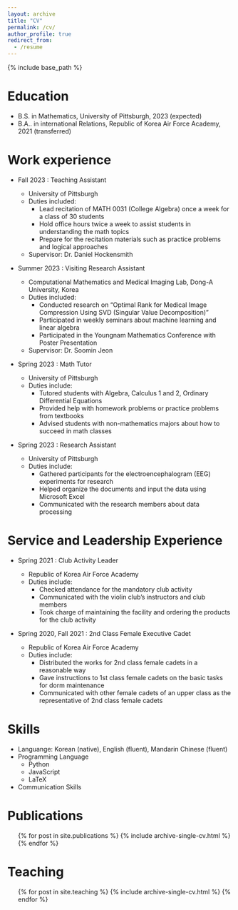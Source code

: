 ```yaml
---
layout: archive
title: "CV"
permalink: /cv/
author_profile: true
redirect_from:
  - /resume
---
```


{% include base_path %}

Education
======
* B.S. in Mathematics, University of Pittsburgh, 2023 (expected)
* B.A.. in international Relations, Republic of Korea Air Force Academy, 2021 (transferred)

Work experience
======
* Fall 2023 : Teaching Assistant
  * University of Pittsburgh
  * Duties included:
    - Lead recitation of MATH 0031 (College Algebra) once a week for a class of 30 students
    - Hold office hours twice a week to assist students in understanding the math topics
    - Prepare for the recitation materials such as practice problems and logical approaches
  * Supervisor: Dr. Daniel Hockensmith

* Summer 2023 : Visiting Research Assistant
  * Computational Mathematics and Medical Imaging Lab, Dong-A University, Korea
  * Duties included:
    - Conducted research on “Optimal Rank for Medical Image Compression Using SVD (Singular Value Decomposition)”
    - Participated in weekly seminars about machine learning and linear algebra
    - Participated in the Youngnam Mathematics Conference with Poster Presentation
  * Supervisor: Dr. Soomin Jeon

 * Spring 2023 : Math Tutor
   * University of Pittsburgh
   * Duties include:
     - Tutored students with Algebra, Calculus 1 and 2, Ordinary Differential Equations
     - Provided help with homework problems or practice problems from textbooks
     - Advised students with non-mathematics majors about how to succeed in math classes
  
  * Spring 2023 : Research Assistant
    * University of Pittsburgh
    * Duties include:
      - Gathered participants for the electroencephalogram (EEG) experiments for research
      - Helped organize the documents and input the data using Microsoft Excel
      - Communicated with the research members about data processing
 
Service and Leadership Experience
======

   
* Spring 2021 : Club Activity Leader
  * Republic of Korea Air Force Academy
  * Duties include:
    - Checked attendance for the mandatory club activity
    - Communicated with the violin club’s instructors and club members
    - Took charge of maintaining the facility and ordering the products for the club activity
  
* Spring 2020, Fall 2021 : 2nd Class Female Executive Cadet
  * Republic of Korea Air Force Academy
  * Duties include:
    - Distributed the works for 2nd class female cadets in a reasonable way
    - Gave instructions to 1st class female cadets on the basic tasks for dorm maintenance
    - Communicated with other female cadets of an upper class as the representative of 2nd class female cadets

Skills
======
* Languange: Korean (native), English (fluent), Mandarin Chinese (fluent)
* Programming Language
  * Python
  * JavaScript
  * LaTeX
* Communication Skills

Publications
======
  <ul>{% for post in site.publications %}
    {% include archive-single-cv.html %}
  {% endfor %}</ul>
  
Teaching
======
  <ul>{% for post in site.teaching %}
    {% include archive-single-cv.html %}
  {% endfor %}</ul>
  
